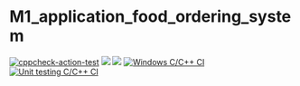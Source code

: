 # M1_application_food_ordering_system
[![cppcheck-action-test](https://github.com/Jays154/M1_application_food_ordering_system/actions/workflows/c-cpp.yml/badge.svg)](https://github.com/Jays154/M1_application_food_ordering_system/actions/workflows/c-cpp.yml)
![](https://api.codiga.io/project/29841/score/svg)
![](https://api.codiga.io/project/29841/status/svg)
[![Windows C/C++ CI](https://github.com/Jays154/M1_application_food_ordering_system/actions/workflows/main.yml/badge.svg)](https://github.com/Jays154/M1_application_food_ordering_system/actions/workflows/main.yml)
[![Unit testing C/C++ CI](https://github.com/Jays154/M1_application_food_ordering_system/actions/workflows/unity.yml/badge.svg)](https://github.com/Jays154/M1_application_food_ordering_system/actions/workflows/unity.yml)
